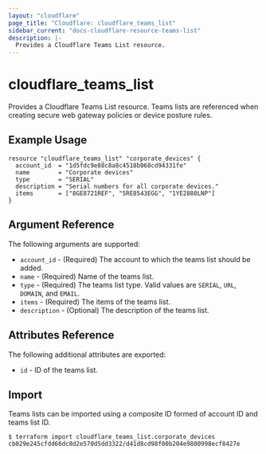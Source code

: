 ```yaml
---
layout: "cloudflare"
page_title: "Cloudflare: cloudflare_teams_list"
sidebar_current: "docs-cloudflare-resource-teams-list"
description: |-
  Provides a Cloudflare Teams List resource.
---
```


# cloudflare_teams_list

Provides a Cloudflare Teams List resource. Teams lists are referenced when creating secure web gateway policies or device posture rules.

## Example Usage

```hcl
resource "cloudflare_teams_list" "corporate_devices" {
  account_id  = "1d5fdc9e88c8a8c4518b068cd94331fe"
  name        = "Corporate devices"
  type        = "SERIAL"
  description = "Serial numbers for all corporate devices."
  items       = ["8GE8721REF", "5RE8543EGG", "1YE2880LNP"]
}
```

## Argument Reference

The following arguments are supported:

* `account_id` - (Required) The account to which the teams list should be added.
* `name` - (Required) Name of the teams list.
* `type` - (Required) The teams list type. Valid values are `SERIAL`, `URL`, `DOMAIN`, and `EMAIL`.
* `items` - (Required) The items of the teams list.
* `description` - (Optional) The description of the teams list.

## Attributes Reference

The following additional attributes are exported:

* `id` - ID of the teams list.

## Import

Teams lists can be imported using a composite ID formed of account
ID and teams list ID.

```
$ terraform import cloudflare_teams_list.corporate_devices cb029e245cfdd66dc8d2e570d5dd3322/d41d8cd98f00b204e9800998ecf8427e
```
